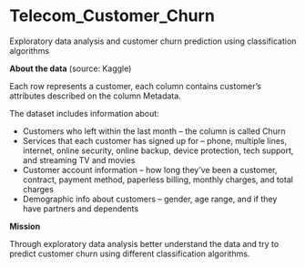 # Telecom_Customer_Churn
Exploratory data analysis and customer churn prediction using classification algorithms

**About the data** (source: Kaggle)

Each row represents a customer, each column contains customer’s attributes described on the column Metadata.

The dataset includes information about:

*   Customers who left within the last month – the column is called Churn
*   Services that each customer has signed up for – phone, multiple lines, internet, online security, online backup, device protection, tech support, and streaming TV and movies
*   Customer account information – how long they’ve been a customer, contract, payment method, paperless billing, monthly charges, and total charges
*   Demographic info about customers – gender, age range, and if they have partners and dependents

**Mission**

Through exploratory data analysis better understand the data and try to predict customer churn using different classification algorithms.
